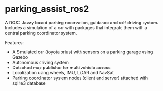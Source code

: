 # parking_assist_ros2

A ROS2 Jazzy based parking reservation, guidance and self driving system. Includes a simulation of a car 
with packages that integrate them with a central parking coordinator system.

Features:
- A Simulated car (toyota prius) with sensors on a parking garage using Gazebo
- Autonomous driving system
- Detached map publisher for multi vehicle access
- Localization using wheels, IMU, LiDAR and NavSat
- Parking coordinator system nodes (client and server) attached with sqlite3 database